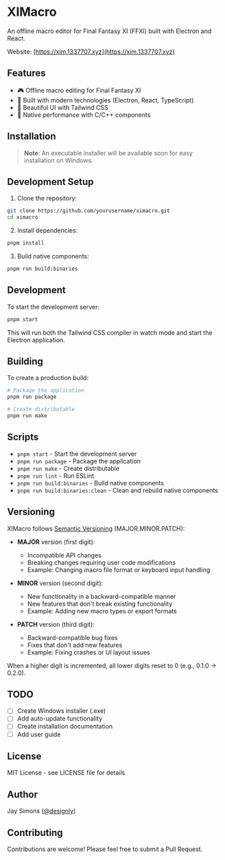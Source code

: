 # XIMacro

An offline macro editor for Final Fantasy XI (FFXI) built with Electron and React.

Website: [https://xim.1337707.xyz](https://xim.1337707.xyz)

## Features

-   🎮 Offline macro editing for Final Fantasy XI
-   🚀 Built with modern technologies (Electron, React, TypeScript)
-   🎨 Beautiful UI with Tailwind CSS
-   🔧 Native performance with C/C++ components

## Installation

> **Note**: An executable installer will be available soon for easy installation on Windows.

## Development Setup

1. Clone the repository:

```bash
git clone https://github.com/yourusername/ximacro.git
cd ximacro
```

2. Install dependencies:

```bash
pnpm install
```

3. Build native components:

```bash
pnpm run build:binaries
```

## Development

To start the development server:

```bash
pnpm start
```

This will run both the Tailwind CSS compiler in watch mode and start the Electron application.

## Building

To create a production build:

```bash
# Package the application
pnpm run package

# Create distributable
pnpm run make
```

## Scripts

-   `pnpm start` - Start the development server
-   `pnpm run package` - Package the application
-   `pnpm run make` - Create distributable
-   `pnpm run lint` - Run ESLint
-   `pnpm run build:binaries` - Build native components
-   `pnpm run build:binaries:clean` - Clean and rebuild native components

## Versioning

XIMacro follows [Semantic Versioning](https://semver.org/spec/v2.0.0.html) (MAJOR.MINOR.PATCH):

-   **MAJOR** version (first digit):

    -   Incompatible API changes
    -   Breaking changes requiring user code modifications
    -   Example: Changing macro file format or keyboard input handling

-   **MINOR** version (second digit):

    -   New functionality in a backward-compatible manner
    -   New features that don't break existing functionality
    -   Example: Adding new macro types or export formats

-   **PATCH** version (third digit):
    -   Backward-compatible bug fixes
    -   Fixes that don't add new features
    -   Example: Fixing crashes or UI layout issues

When a higher digit is incremented, all lower digits reset to 0 (e.g., 0.1.0 → 0.2.0).

## TODO

-   [ ] Create Windows installer (.exe)
-   [ ] Add auto-update functionality
-   [ ] Create installation documentation
-   [ ] Add user guide

## License

MIT License - see LICENSE file for details

## Author

Jay Simons ([@designly](https://1337707.xyz))

## Contributing

Contributions are welcome! Please feel free to submit a Pull Request.
